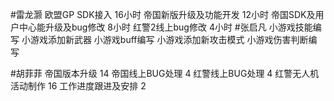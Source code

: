 #雷龙灏 
欧盟GP SDK接入         16小时
帝国新版升级及功能开发  12小时
帝国SDK及用户中心能升级及bug修改  8小时
红警2线上bug修改    4小时
#张启凡 
小游戏技能编写
小游戏添加新武器
小游戏buff编写
小游戏添加新攻击模式
小游戏伤害判断编写



#胡菲菲 
帝国版本升级 14
帝国线上BUG处理      4
红警线上BUG处理     4
红警无人机活动制作 16
工作进度跟进及安排   2
